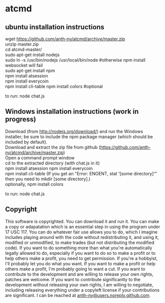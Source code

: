 atcmd
=====

ubuntu installation instructions
--------------------------------

wget https://github.com/anth-ny/atcmd/archive/master.zip  
unzip master.zip   
cd atcmd-master/  
sudo apt-get install nodejs  
sudo ln -s /usr/bin/nodejs /usr/local/bin/node #otherwise npm install websocket will fail  
sudo apt-get install npm  
npm install atsession  
npm install everycoin  
npm install cli-table
npm install colors #optional  

to run: node chat.js

Windows installation instructions (work in progress)
----------------------------------------------------

Download (from http://nodejs.org/download/) and run the Windows installer; be sure to include the npm package manager (which should be included by default).  
Download and extract the zip file from github (https://github.com/anth-ny/atcmd/archive/master.zip)  
Open a command prompt window  
cd to the extracted directory (with chat.js in it)  
npm install atsession
npm install everycoin  
npm install cli-table
(If you get an "Error: ENOENT, stat '[some directory]'" then you need to mkdir [some directory].)  
optionally, npm install colors  

to run: node chat.js

Copyright
---------

This software is copyrighted. You can download it and run it. You can make a copy or adapatation which is an essential step in using the program under 17 USC 117. You can do whatever fair use allows you to do, which I imagine includes playing around with the code without redistributing it, and using it, modified or unmodified, to make trades (but not distributing the modified code). If you want to do something more than what you're automatically legally allowed to do, especially if you want to do so to make a profit or to help others make a profit, you need to get permission. If you're a hobbyist, I'll probably let you do what you want. If you want to make a profit or help others make a profit, I'm probably going to want a cut. If you want to contribute to the development and are willing to release your own rights, patches are welcome. If you want to contribute significantly to the development without releasing your own rights, I am willing to negotiate, including releasing everything under a copyleft license if your contributions are significant. I can be reached at anth-ny@users.noreply.github.com.
